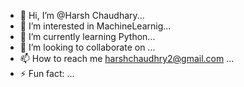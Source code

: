 - 👋 Hi, I’m @Harsh Chaudhary...
- 👀 I’m interested in MachineLearnig...
- 🌱 I’m currently learning Python...
- 💞️ I’m looking to collaborate on ...
- 📫 How to reach me harshchaudhry2@gmail.com ...
- ⚡ Fun fact: ...

<!---
Harshchaudhry1/Harshchaudhry1 is a ✨ special ✨ repository because its `README.md` (this file) appears on your GitHub profile.
You can click the Preview link to take a look at your changes.
--->
